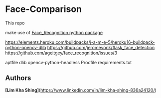 # Face-Comparison

This repo

make use of [Face_Recognition python package](https://github.com/ageitgey/face_recognition) 

https://elements.heroku.com/buildpacks/j-a-m-e-5/heroku16-buildpack-python-opencv-dlib
https://github.com/jeromevonk/flask_face_detection
https://github.com/ageitgey/face_recognition/issues/3

aptfile
dlib
opencv-python-headless
Procfile
requirements.txt


## Authors
**[Lim Kha Shing]**(https://www.linkedin.com/in/lim-kha-shing-836a24120/)
